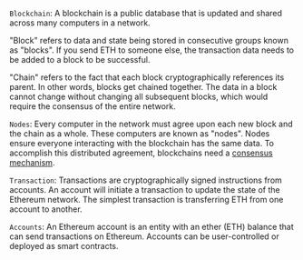`Blockchain`:
A blockchain is a public database that is updated and shared across many computers in a network.

"Block" refers to data and state being stored in consecutive groups known as "blocks". If you send ETH to someone else, the transaction data needs to be added to a block to be successful.

"Chain" refers to the fact that each block cryptographically references its parent. In other words, blocks get chained together. The data in a block cannot change without changing all subsequent blocks, which would require the consensus of the entire network.

`Nodes`:
Every computer in the network must agree upon each new block and the chain as a whole. These computers are known as "nodes". Nodes ensure everyone interacting with the blockchain has the same data. To accomplish this distributed agreement, blockchains need a [consensus mechanism](../conensus-algo/consensus-algo.md).

`Transaction`: 
Transactions are cryptographically signed instructions from accounts. An account will initiate a transaction to update the state of the Ethereum network. The simplest transaction is transferring ETH from one account to another.

`Accounts`:
An Ethereum account is an entity with an ether (ETH) balance that can send transactions on Ethereum. Accounts can be user-controlled or deployed as smart contracts.